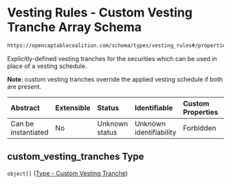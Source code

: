 # Vesting Rules - Custom Vesting Tranche Array Schema

```txt
https://opencaptablecoalition.com/schema/types/vesting_rules#/properties/custom_vesting_tranches
```

Explicitly-defined vesting tranches for the securities which can be used in place of a vesting schedule.

**Note**: custom vesting tranches override the applied vesting schedule if both are present.

| Abstract            | Extensible | Status         | Identifiable            | Custom Properties | Additional Properties | Access Restrictions | Defined In                                                                                      |
| :------------------ | :--------- | :------------- | :---------------------- | :---------------- | :-------------------- | :------------------ | :---------------------------------------------------------------------------------------------- |
| Can be instantiated | No         | Unknown status | Unknown identifiability | Forbidden         | Allowed               | none                | [VestingRules.schema.json*](../../schema/types/VestingRules.schema.json "open original schema") |

## custom_vesting_tranches Type

`object[]` ([Type - Custom Vesting Tranche](vestingrules-properties-vesting-rules---custom-vesting-tranche-array-type---custom-vesting-tranche.md))
